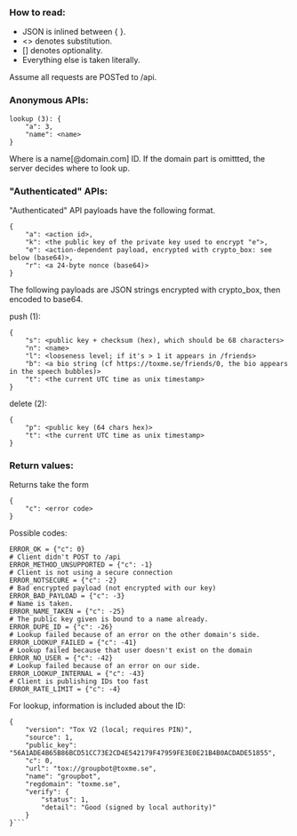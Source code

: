 ### How to read:
- JSON is inlined between { }.
- <> denotes substitution.
- [] denotes optionality.
- Everything else is taken literally.

Assume all requests are POSTed to /api.

### Anonymous APIs:
```
lookup (3): {
    "a": 3,
    "name": <name>
}
```
Where <name> is a name[@domain.com] ID. If the domain part is omittted, the 
server decides where to look up.

### "Authenticated" APIs:

"Authenticated" API payloads have the following format.
```
{
    "a": <action id>,
    "k": <the public key of the private key used to encrypt "e">,
    "e": <action-dependent payload, encrypted with crypto_box: see below (base64)>,
    "r": <a 24-byte nonce (base64)>
}
```
The following payloads are JSON strings encrypted with crypto_box, then encoded
to base64.

push (1): 
```
{
    "s": <public key + checksum (hex), which should be 68 characters>
    "n": <name>
    "l": <looseness level; if it's > 1 it appears in /friends>
    "b": <a bio string (cf https://toxme.se/friends/0, the bio appears in the speech bubbles)>
    "t": <the current UTC time as unix timestamp>
}
```

delete (2): 
```
{
    "p": <public key (64 chars hex)>
    "t": <the current UTC time as unix timestamp>
}
```

### Return values:

Returns take the form 
```
{
    "c": <error code>
}
```

Possible codes:
```
ERROR_OK = {"c": 0}
# Client didn't POST to /api
ERROR_METHOD_UNSUPPORTED = {"c": -1}
# Client is not using a secure connection
ERROR_NOTSECURE = {"c": -2}
# Bad encrypted payload (not encrypted with our key)
ERROR_BAD_PAYLOAD = {"c": -3}
# Name is taken.
ERROR_NAME_TAKEN = {"c": -25}
# The public key given is bound to a name already.
ERROR_DUPE_ID = {"c": -26}
# Lookup failed because of an error on the other domain's side.
ERROR_LOOKUP_FAILED = {"c": -41}
# Lookup failed because that user doesn't exist on the domain
ERROR_NO_USER = {"c": -42}
# Lookup failed because of an error on our side.
ERROR_LOOKUP_INTERNAL = {"c": -43}
# Client is publishing IDs too fast
ERROR_RATE_LIMIT = {"c": -4}
```

For lookup, information is included about the ID: 
```
{
    "version": "Tox V2 (local; requires PIN)",
    "source": 1, 
    "public_key": "56A1ADE4B65B86BCD51CC73E2CD4E542179F47959FE3E0E21B4B0ACDADE51855", 
    "c": 0, 
    "url": "tox://groupbot@toxme.se", 
    "name": "groupbot", 
    "regdomain": "toxme.se", 
    "verify": {
        "status": 1,
        "detail": "Good (signed by local authority)"
    }
}```
